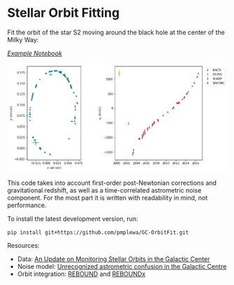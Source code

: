 # Stellar Orbit Fitting

Fit the orbit of the star S2 moving around the black hole at the center of the Milky Way:

*[Example Notebook](example.ipynb)*

[![](preview.png)](https://github.com/pmplewa/GC-OrbitFit/blob/master/example.ipynb)

This code takes into account first-order post-Newtonian corrections and gravitational redshift, as well as a time-correlated astrometric noise component. For the most part it is written with readability in mind, not performance.

To install the latest development version, run:

    pip install git+https://github.com/pmplewa/GC-OrbitFit.git

Resources:

* Data: [An Update on Monitoring Stellar Orbits in the Galactic Center](https://doi.org/10.3847/1538-4357/aa5c41)
* Noise model: [Unrecognized astrometric confusion in the Galactic Centre](https://dx.doi.org/10.1093/mnras/sty512)
* Orbit integration: [REBOUND](https://github.com/hannorein/rebound) and [REBOUNDx](https://github.com/dtamayo/reboundx)
